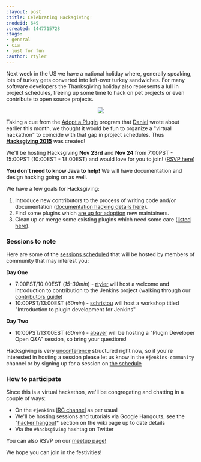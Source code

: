 ```yaml
---
:layout: post
:title: Celebrating Hacksgiving!
:nodeid: 649
:created: 1447715728
:tags:
- general
- cia
- just for fun
:author: rtyler
---
```

Next week in the US we have a national holiday where, generally speaking, lots of turkey gets converted into left-over turkey sandwiches. For many software developers the Thanksgiving holiday also represents a lull in project schedules, freeing up some time to hack on pet projects or even contribute to open source projects.

<center><img src="https://web.archive.org/web/*/https://agentdero.cachefly.net/continuousblog/hacksgiving-platter.png" border="0"/></center>

Taking a cue from the [Adopt a Plugin](/content/adopt-plugin-0) program that [Daniel](https://github.com/daniel-beck) wrote about earlier this month, we thought it would be fun to organize a "virtual hackathon" to coincide with that gap in project schedules. Thus **[Hacksgiving 2015](https://wiki.jenkins.io/display/JENKINS/Hacksgiving+2015)** was created!

We'll be hosting Hacksgiving **Nov 23rd** and **Nov 24** from 7:00PST - 15:00PST (10:00EST - 18:00EST) and would love for you to join! ([RSVP here](https://www.meetup.com/jenkinsmeetup/events/226735213/))

**You don't need to know Java to help!** We will have documentation and design hacking going on as well.


We have a few goals for Hacksgiving:

1. Introduce new contributors to the process of writing code and/or documentation ([documentation hacking details here](https://wiki.jenkins.io/display/JENKINS/Hacksgiving+2015#Hacksgiving2015-Documentationhacking)).
1. Find some plugins which [are up for adoption](https://wiki.jenkins.io/display/JENKINS/Adopt+a+Plugin#AdoptaPlugin-Whichpluginsarecurrentlyupforadoption%3F) new maintainers.
1. Clean up or merge some existing plugins which need some care ([listed here](https://wiki.jenkins.io/display/JENKINS/Hacksgiving+2015#Hacksgiving2015-Pluginstocleanup)).
<!--break-->
### Sessions to note

Here are some of the [sessions scheduled](https://wiki.jenkins.io/display/JENKINS/Hacksgiving+2015#Hacksgiving2015-Schedule) that will be hosted by members of community that may interest you:


**Day One**

* 7:00PST/10:00EST (*15-30min*) - [rtyler](https://github.com/rtyler) will host a welcome and introduction to contribution to the Jenkins project (walking through our [contributors guide](https://wiki.jenkins.io/display/JENKINS/Beginners+Guide+to+Contributing))
* 10:00PST/13:00EST (*60min*) - [schristou](https://github.com/christ66) will host a workshop titled "Introduction to plugin development for Jenkins"


**Day Two**

* 10:00PST/13:00EST (*60min*) - [abayer](https://github.com/abayer) will be hosting a "Plugin Developer Open Q&A" session, so bring your questions!


Hacksgiving is very [unconference](https://en.wikipedia.org/wiki/Unconference) structured right now, so if you're interested in hosting a session please let us know in the `#jenkins-community` channel or by signing up for a session on [the schedule](https://wiki.jenkins.io/display/JENKINS/Hacksgiving+2015#Hacksgiving2015-Schedule)


### How to participate


Since this is a virtual hackathon, we'll be congregating and chatting in a couple of ways:

* On the `#jenkins` [IRC channel](https://wiki.jenkins.io/display/JENKINS/IRC+Channel) as per usual
* We'll be hosting sessions and tutorials via Google Hangouts, see the "[hacker hangout](https://wiki.jenkins.io/display/JENKINS/Hacksgiving+2015#Hacksgiving2015-HackerHangout)* section on the wiki page up to date details
* Via the `#hacksgiving` hashtag on Twitter


You can also RSVP on our [meetup page!](https://www.meetup.com/jenkinsmeetup/events/226735213/)


We hope you can join in the festivities!
